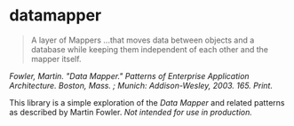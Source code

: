 # datamapper

<blockquote>
	A layer of Mappers ...that moves data between objects and a database while keeping them independent of each other and the mapper itself.
</blockquote>
<cite>Fowler, Martin. "Data Mapper." Patterns of Enterprise Application Architecture. Boston, Mass. ; Munich: Addison-Wesley, 2003. 165. Print.</cite>
<br />

This library is a simple exploration of the _Data Mapper_ and related patterns as described by Martin Fowler. *Not intended for use in production.*
